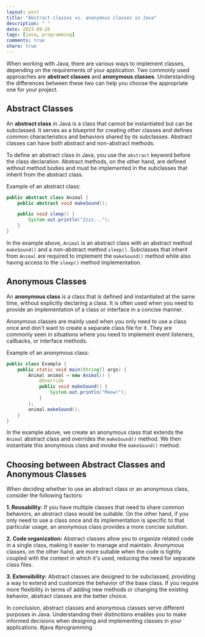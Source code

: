 ```yaml
---
layout: post
title: "Abstract classes vs. anonymous classes in Java"
description: " "
date: 2023-09-26
tags: [java, programming]
comments: true
share: true
---
```


When working with Java, there are various ways to implement classes, depending on the requirements of your application. Two commonly used approaches are **abstract classes** and **anonymous classes**. Understanding the differences between these two can help you choose the appropriate one for your project.

## Abstract Classes

An **abstract class** in Java is a class that cannot be instantiated but can be subclassed. It serves as a blueprint for creating other classes and defines common characteristics and behaviors shared by its subclasses. Abstract classes can have both abstract and non-abstract methods.

To define an abstract class in Java, you use the `abstract` keyword before the class declaration. Abstract methods, on the other hand, are defined without method bodies and must be implemented in the subclasses that inherit from the abstract class.

Example of an abstract class:

```java
public abstract class Animal {
    public abstract void makeSound();

    public void sleep() {
        System.out.println("Zzzz...");
    }
}
```

In the example above, `Animal` is an abstract class with an abstract method `makeSound()` and a non-abstract method `sleep()`. Subclasses that inherit from `Animal` are required to implement the `makeSound()` method while also having access to the `sleep()` method implementation.

## Anonymous Classes

An **anonymous class** is a class that is defined and instantiated at the same time, without explicitly declaring a class. It is often used when you need to provide an implementation of a class or interface in a concise manner.

Anonymous classes are mainly used when you only need to use a class once and don't want to create a separate class file for it. They are commonly seen in situations where you need to implement event listeners, callbacks, or interface methods.

Example of an anonymous class:

```java
public class Example {
    public static void main(String[] args) {
        Animal animal = new Animal() {
            @Override
            public void makeSound() {
                System.out.println("Meow!");
            }
        };
        animal.makeSound();
    }
}
```

In the example above, we create an anonymous class that extends the `Animal` abstract class and overrides the `makeSound()` method. We then instantiate this anonymous class and invoke the `makeSound()` method.

## Choosing between Abstract Classes and Anonymous Classes

When deciding whether to use an abstract class or an anonymous class, consider the following factors:

**1. Reusability:** If you have multiple classes that need to share common behaviors, an abstract class would be suitable. On the other hand, if you only need to use a class once and its implementation is specific to that particular usage, an anonymous class provides a more concise solution.

**2. Code organization:** Abstract classes allow you to organize related code in a single class, making it easier to manage and maintain. Anonymous classes, on the other hand, are more suitable when the code is tightly coupled with the context in which it's used, reducing the need for separate class files.

**3. Extensibility:** Abstract classes are designed to be subclassed, providing a way to extend and customize the behavior of the base class. If you require more flexibility in terms of adding new methods or changing the existing behavior, abstract classes are the better choice.

In conclusion, abstract classes and anonymous classes serve different purposes in Java. Understanding their distinctions enables you to make informed decisions when designing and implementing classes in your applications. #java #programming